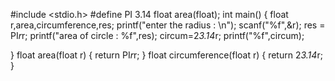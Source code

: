 #include <stdio.h>
#define PI 3.14
float area(float);
int main()
{
    float r,area,circumference,res;
    printf("enter the radius : \n");
    scanf("%f",&r);
     res = PI*r*r;
    printf("area of circle : %f",res);
    circum=2*3.14*r;
    printf("%f",circum);

}
float area(float r)
{
    return PI*r*r;
}
float circumference(float r)
{
    return 2*3.14*r;
}
